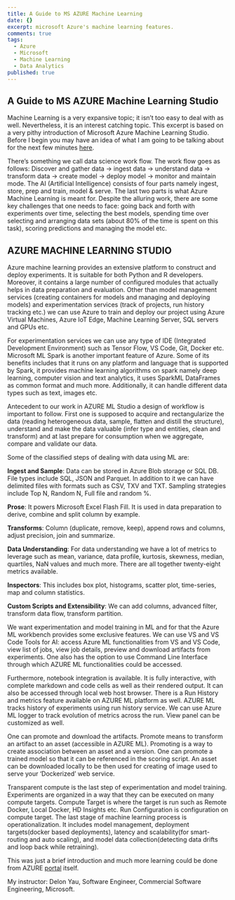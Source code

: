 ```yaml
---
title: A Guide to MS AZURE Machine Learning
date: {}
excerpt: microsoft Azure's machine learning features.
comments: true
tags:
  - Azure
  - Microsoft
  - Machine Learning
  - Data Analytics
published: true
---
```

## A Guide to MS AZURE Machine Learning Studio

Machine Learning is a very expansive topic; it isn’t too easy to deal with as well. Nevertheless, it is an interest catching topic. This excerpt is based on a very pithy introduction of Microsoft Azure Machine Learning Studio. Before I begin you may have an idea of what I am going to be talking about for the next few minutes <a href="https://gallery.cortanaintelligence.com/ " target="_blank">here</a>.

There’s something we call data science work flow. The work flow goes as follows: Discover and gather data -> ingest data -> understand data -> transform data -> create model -> deploy model -> monitor and maintain mode. The AI (Artificial Intelligence) consists of four parts namely ingest, store, prep and train, model & serve. The last two parts is what Azure Machine Learning is meant for. Despite the alluring work, there are some key challenges that one needs to face: going back and forth with experiments over time, selecting the best models, spending time over selecting and arranging data sets (about 80% of the time is spent on this task), scoring predictions and managing the model etc. 

## AZURE MACHINE LEARNING STUDIO

Azure machine learning provides an extensive platform to construct and deploy experiments. It is suitable for both Python and R developers. Moreover, it contains a large number of configured modules that actually helps in data preparation and evaluation. Other than model management services (creating containers for models and managing and deploying models) and experimentation services (track of projects, run history tracking etc.)  we can use Azure to train and deploy our project using Azure Virtual Machines, Azure IoT Edge, Machine Learning Server, SQL servers and GPUs etc.  

For experimentation services we can use any type of IDE (Integrated Development Environment) such as Tensor Flow, VS Code, Git, Docker etc.  Microsoft ML Spark is another important feature of Azure. Some of its benefits includes that it runs on any platform and language that is supported by Spark, it provides machine learning algorithms on spark namely deep learning, computer vision and text analytics, it uses SparkML DataFrames as common format and much more. Additionally, it can handle different data types such as text, images etc. 

Antecedent to our work in AZURE ML Studio a design of workflow is important to follow. First one is supposed to acquire and rectangularize the data (reading heterogeneous data, sample, flatten and distill the structure), understand and make the data valuable (infer type and entities, clean and transform) and at last prepare for consumption when we aggregate, compare and validate our data. 

Some of the classified steps of dealing with data using ML are:

**Ingest and Sample**: Data can be stored in Azure Blob storage or SQL DB. File types include SQL, JSON and Parquet. In addition to it we can have delimited files with formats such as CSV, TXV and TXT. Sampling strategies include Top N, Random N, Full file and random %.

**Prose**: It powers Microsoft Excel Flash Fill. It is used in data preparation to derive, combine and split column by example. 

**Transforms**: Column (duplicate, remove, keep), append rows and columns, adjust precision, join and summarize. 

**Data Understanding**:  For data understanding we have a lot of metrics to leverage such as mean, variance, data profile, kurtosis, skewness, median, quartiles, NaN values and much more. There are all together twenty-eight metrics available.

**Inspectors**: This includes box plot, histograms, scatter plot, time-series, map and column statistics.

**Custom Scripts and Extensibility**: We can add columns, advanced filter, transform data flow, transform partition.

We want experimentation and model training in ML and for that the Azure ML workbench provides some exclusive features. We can use VS and VS Code Tools for AI: access Azure ML functionalities from VS and VS Code, view list of jobs, view job details, preview and download artifacts from experiments. One also has the option to use Command Line Interface through which AZURE ML functionalities could be accessed. 

Furthermore, notebook integration is available. It is fully interactive, with complete markdown and code cells as well as their rendered output.  It can also be accessed through local web host browser. There is a Run History and metrics feature available on AZURE ML platform as well. AZURE ML tracks history of experiments using run history service. We can use Azure ML logger to track evolution of metrics across the run. View panel can be customized as well. 

One can promote and download the artifacts. Promote means to transform an artifact to an asset (accessible in AZURE ML). Promoting is a way to create association between an asset and a version. One can promote a trained model so that it can be referenced in the scoring script. An asset can be downloaded locally to be then used for creating of image used to serve your ‘Dockerized’ web service.  

Transparent compute is the last step of experimentation and model training. Experiments are organized in a way that they can be executed on many compute targets. Compute Target is where the target is run such as Remote Docker, Local Docker, HD Insights etc. Run Configuration is configuration on compute target. 
The last stage of machine learning process is operationalization. It includes model management, deployment targets(docker based deployments), latency and scalability(for smart-routing and auto scaling), and model data collection(detecting data drifts and loop back while retraining). 

This was just a brief introduction and much more learning could be done from AZURE <a href="https://azure.microsoft.com/en-us/overview/machine-learning/ " target="_blank">portal</a> itself.

My instructor: Delon Yau, Software Engineer, Commercial Software Engineering, Microsoft.

